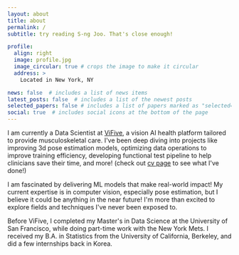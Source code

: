 ```yaml
---
layout: about
title: about
permalink: /
subtitle: try reading S-ng Joo. That's close enough! 

profile:
  align: right
  image: profile.jpg
  image_circular: true # crops the image to make it circular
  address: >
    Located in New York, NY

news: false  # includes a list of news items
latest_posts: false  # includes a list of the newest posts
selected_papers: false # includes a list of papers marked as "selected={true}"
social: true  # includes social icons at the bottom of the page
---
```


I am currently a Data Scientist at [ViFive](https://vifive.co), a vision AI health platform tailored to provide musculoskeletal care. I've been deep diving into projects like improving 3d pose estimation models, optimizing data operations to improve training efficiency, developing functional test pipeline to help clinicians save their time, and more! (check out [cv page](/cv) to see what I've done!)

I am fascinated by delivering ML models that make real-world impact! My current expertise is in computer vision, especially pose estimation, but I believe it could be anything in the near future! I'm more than excited to explore fields and techniques I've never been exposed to.

Before ViFive, I completed my Master's in Data Science at the University of San Francisco, while doing part-time work with the New York Mets. I received my B.A. in Statistics from the University of California, Berkeley, and did a few internships back in Korea.